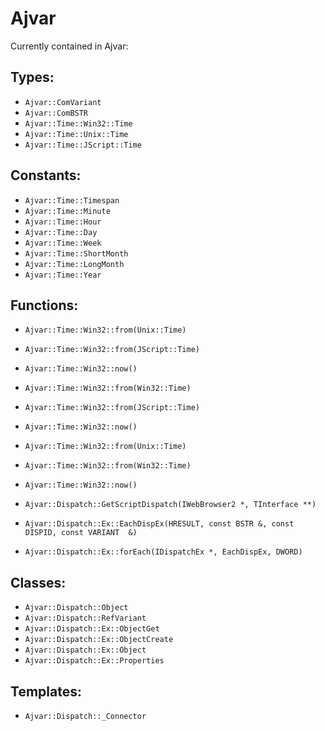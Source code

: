 Ajvar
=====

Currently contained in Ajvar:

Types:
------
- `Ajvar::ComVariant`
- `Ajvar::ComBSTR`
- `Ajvar::Time::Win32::Time`
- `Ajvar::Time::Unix::Time`
- `Ajvar::Time::JScript::Time`

Constants:
----------
- `Ajvar::Time::Timespan`
- `Ajvar::Time::Minute`
- `Ajvar::Time::Hour`
- `Ajvar::Time::Day`
- `Ajvar::Time::Week`
- `Ajvar::Time::ShortMonth`
- `Ajvar::Time::LongMonth`
- `Ajvar::Time::Year`

Functions:
----------
- `Ajvar::Time::Win32::from(Unix::Time)`
- `Ajvar::Time::Win32::from(JScript::Time)`
- `Ajvar::Time::Win32::now()`

- `Ajvar::Time::Win32::from(Win32::Time)`
- `Ajvar::Time::Win32::from(JScript::Time)`
- `Ajvar::Time::Win32::now()`

- `Ajvar::Time::Win32::from(Unix::Time)`
- `Ajvar::Time::Win32::from(Win32::Time)`
- `Ajvar::Time::Win32::now()`

- `Ajvar::Dispatch::GetScriptDispatch(IWebBrowser2 *, TInterface **)`
- `Ajvar::Dispatch::Ex::EachDispEx(HRESULT, const BSTR &, const DISPID, const VARIANT  &)`
- `Ajvar::Dispatch::Ex::forEach(IDispatchEx *, EachDispEx, DWORD)`

Classes:
--------
- `Ajvar::Dispatch::Object`
- `Ajvar::Dispatch::RefVariant`
- `Ajvar::Dispatch::Ex::ObjectGet`
- `Ajvar::Dispatch::Ex::ObjectCreate`
- `Ajvar::Dispatch::Ex::Object`
- `Ajvar::Dispatch::Ex::Properties`


Templates:
----------
- `Ajvar::Dispatch::_Connector`

